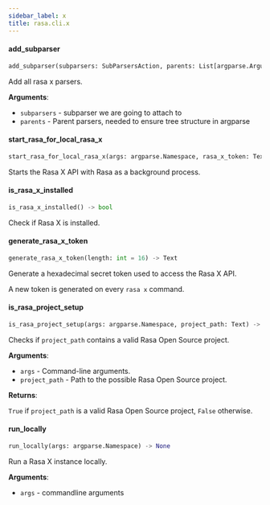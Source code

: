 ```yaml
---
sidebar_label: x
title: rasa.cli.x
---
```


#### add\_subparser

```python
add_subparser(subparsers: SubParsersAction, parents: List[argparse.ArgumentParser]) -> None
```

Add all rasa x parsers.

**Arguments**:

- `subparsers` - subparser we are going to attach to
- `parents` - Parent parsers, needed to ensure tree structure in argparse

#### start\_rasa\_for\_local\_rasa\_x

```python
start_rasa_for_local_rasa_x(args: argparse.Namespace, rasa_x_token: Text) -> None
```

Starts the Rasa X API with Rasa as a background process.

#### is\_rasa\_x\_installed

```python
is_rasa_x_installed() -> bool
```

Check if Rasa X is installed.

#### generate\_rasa\_x\_token

```python
generate_rasa_x_token(length: int = 16) -> Text
```

Generate a hexadecimal secret token used to access the Rasa X API.

A new token is generated on every `rasa x` command.

#### is\_rasa\_project\_setup

```python
is_rasa_project_setup(args: argparse.Namespace, project_path: Text) -> bool
```

Checks if `project_path` contains a valid Rasa Open Source project.

**Arguments**:

- `args` - Command-line arguments.
- `project_path` - Path to the possible Rasa Open Source project.
  

**Returns**:

  `True` if `project_path` is a valid Rasa Open Source project, `False` otherwise.

#### run\_locally

```python
run_locally(args: argparse.Namespace) -> None
```

Run a Rasa X instance locally.

**Arguments**:

- `args` - commandline arguments

